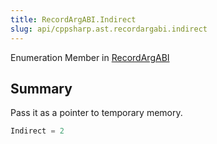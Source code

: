 ```yaml
---
title: RecordArgABI.Indirect
slug: api/cppsharp.ast.recordargabi.indirect
---
```

Enumeration Member in [RecordArgABI](/api/cppsharp/ast/recordargabi)

## Summary

Pass it as a pointer to temporary memory.

```csharp
Indirect = 2
```

